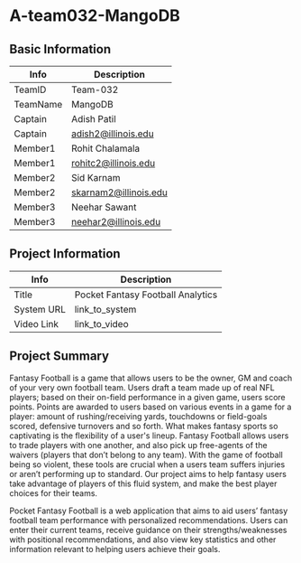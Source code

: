 # A-team032-MangoDB

## Basic Information

|   Info      |        Description     |
| ----------- | ---------------------- |
| TeamID      |        Team-032        |
| TeamName    |         MangoDB        |
| Captain     |       Adish Patil      |
| Captain     |  adish2@illinois.edu   |
| Member1     |    Rohit Chalamala     |
| Member1     |  rohitc2@illinois.edu  |
| Member2     |      Sid Karnam        |
| Member2     |  skarnam2@illinois.edu |
| Member3     |     Neehar Sawant      |
| Member3     |  neehar2@illinois.edu  |

## Project Information

|   Info      |             Description           |
| ----------- | ----------------------------------|
|  Title      | Pocket Fantasy Football Analytics |
| System URL  |            link_to_system         |
| Video Link  |            link_to_video          |

## Project Summary

Fantasy Football is a game that allows users to be the owner, GM and coach of your very own football team. Users draft a team made up of real NFL players; based on their on-field performance in a given game, users score points. Points are awarded to users based on various events in a game for a player: amount of rushing/receiving yards, touchdowns or field-goals scored, defensive turnovers and so forth. What makes fantasy sports so captivating is the flexibility of a user's lineup. Fantasy Football allows users to trade players with one another, and also pick up free-agents of the waivers (players that don’t belong to any team). With the game of football being so violent, these tools are crucial when a users team suffers injuries or aren’t performing up to standard. Our project aims to help fantasy users take advantage of players of this fluid system, and make the best player choices for their teams.

Pocket Fantasy Football is a web application that aims to aid users’ fantasy football team performance with personalized recommendations. Users can enter their current teams, receive guidance on their strengths/weaknesses with positional recommendations, and also view key statistics and other information relevant to helping users achieve their goals.


